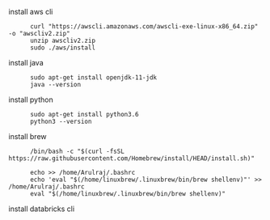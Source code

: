 install aws cli

          curl "https://awscli.amazonaws.com/awscli-exe-linux-x86_64.zip" -o "awscliv2.zip"
          unzip awscliv2.zip
          sudo ./aws/install
          
install java

          sudo apt-get install openjdk-11-jdk
          java --version

install python

          sudo apt-get install python3.6
          python3 --version

install brew

          /bin/bash -c "$(curl -fsSL https://raw.githubusercontent.com/Homebrew/install/HEAD/install.sh)"

          echo >> /home/Arulraj/.bashrc
          echo 'eval "$(/home/linuxbrew/.linuxbrew/bin/brew shellenv)"' >> /home/Arulraj/.bashrc
          eval "$(/home/linuxbrew/.linuxbrew/bin/brew shellenv)"


install databricks cli 

